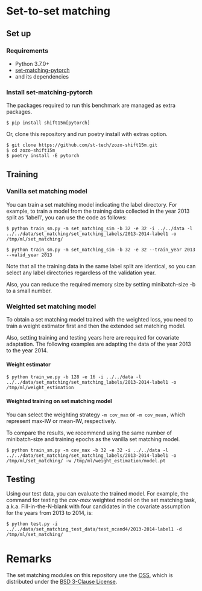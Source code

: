 # Set-to-set matching

## Set up

### Requirements
- Python 3.7.0+
- [set-matching-pytorch](https://github.com/tn1031/set-matching-pytorch)
- and its dependencies

### Install set-matching-pytorch

The packages required to run this benchmark are managed as extra packages.


```
$ pip install shift15m[pytorch]
```

Or, clone this repository and run poetry install with extras option.

```
$ git clone https://github.com/st-tech/zozo-shift15m.git
$ cd zozo-shift15m
$ poetry install -E pytorch
```

## Training

### Vanilla set matching model

You can train a set matching model indicating the label directory.
For example, to train a model from the training data collected in the year 2013 split as 'label1', you can use the code as follows:

```
$ python train_sm.py -m set_matching_sim -b 32 -e 32 -i ../../data -l ../../data/set_matching/set_matching_labels/2013-2014-label1 -o /tmp/ml/set_matching/
```

```
$ python train_sm.py -m set_matching_sim -b 32 -e 32 --train_year 2013 --valid_year 2013
```

Note that all the training data in the same label split are identical, so you can select any label directories regardless of the validation year.

Also, you can reduce the required memory size by setting minibatch-size -b to a small number.

### Weighted set matching model

To obtain a set matching model trained with the weighted loss, you need to train a weight estimator first and then the extended set matching model.

Also, setting training and testing years here are required for covariate adaptation. The following examples are adapting the data of the year 2013 to the year 2014.

#### Weight estimator

```
$ python train_we.py -b 128 -e 16 -i ../../data -l ../../data/set_matching/set_matching_labels/2013-2014-label1 -o /tmp/ml/weight_estimation
```

#### Weighted training on set matching model

You can select the weighting strategy `-m cov_max` or `-m cov_mean,` which represent max-IW or mean-IW, respectively.

To compare the results, we recommend using the same number of minibatch-size and training epochs as the vanilla set matching model.

```
$ python train_sm.py -m cov_max -b 32 -e 32 -i ../../data -l ../../data/set_matching/set_matching_labels/2013-2014-label1 -o /tmp/ml/set_matching/ -w /tmp/ml/weight_estimation/model.pt
```

## Testing

Using our test data, you can evaluate the trained model.
For example, the command for testing the *cov-max* weighted model on the set matching task, a.k.a. Fill-in-the-N-blank with four candidates in the covariate assumption for the years from 2013 to 2014, is:

```
$ python test.py -i ../../data/set_matching_test_data/test_ncand4/2013-2014-label1 -d /tmp/ml/set_matching/
```

# Remarks

The set matching modules on this repository use the [OSS](https://github.com/soskek/attention_is_all_you_need), which is distributed under the [BSD 3-Clause License](networks/LICENSE).

